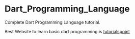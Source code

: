 # Dart_Programming_Language

Complete Dart Programming Language tutorial.

Best Website to learn basic dart programming is [tutorialspoint](https://www.tutorialspoint.com/dart_programming/index.htm)
